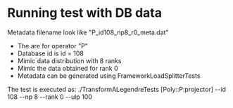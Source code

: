 Running test with DB data
========================

Metadata filename look like "P_id108_np8_r0_meta.dat"
  - The are for operator "P"
  - Database id is id = 108
  - Mimic data distribution with 8 ranks
  - Mimic the data obtained for rank 0
  - Metadata can be generated using FrameworkLoadSplitterTests

The test is executed as:
./TransformALegendreTests [Poly::P:projector] --id 108 --np 8 --rank 0 --ulp 100
